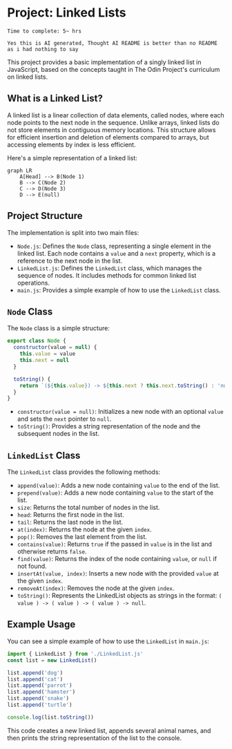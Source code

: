 # Project: Linked Lists

`Time to complete: 5~ hrs`

`Yes this is AI generated, Thought AI README is better than no README as i had nothing to say`

This project provides a basic implementation of a singly linked list in JavaScript, based on the concepts taught in The Odin Project's curriculum on linked lists.

## What is a Linked List?

A linked list is a linear collection of data elements, called nodes, where each node points to the next node in the sequence. Unlike arrays, linked lists do not store elements in contiguous memory locations. This structure allows for efficient insertion and deletion of elements compared to arrays, but accessing elements by index is less efficient.

Here's a simple representation of a linked list:

```mermaid
graph LR
    A[Head] --> B(Node 1)
    B --> C(Node 2)
    C --> D(Node 3)
    D --> E(null)
```

## Project Structure

The implementation is split into two main files:

- `Node.js`: Defines the `Node` class, representing a single element in the linked list. Each node contains a `value` and a `next` property, which is a reference to the next node in the list.
- `LinkedList.js`: Defines the `LinkedList` class, which manages the sequence of nodes. It includes methods for common linked list operations.
- `main.js`: Provides a simple example of how to use the `LinkedList` class.

## `Node` Class

The `Node` class is a simple structure:

```javascript
export class Node {
  constructor(value = null) {
    this.value = value
    this.next = null
  }

  toString() {
    return `(${this.value}) -> ${this.next ? this.next.toString() : 'null'}`
  }
}
```

- `constructor(value = null)`: Initializes a new node with an optional `value` and sets the `next` pointer to `null`.
- `toString()`: Provides a string representation of the node and the subsequent nodes in the list.

## `LinkedList` Class

The `LinkedList` class provides the following methods:

- `append(value)`: Adds a new node containing `value` to the end of the list.
- `prepend(value)`: Adds a new node containing `value` to the start of the list.
- `size`: Returns the total number of nodes in the list.
- `head`: Returns the first node in the list.
- `tail`: Returns the last node in the list.
- `at(index)`: Returns the node at the given `index`.
- `pop()`: Removes the last element from the list.
- `contains(value)`: Returns `true` if the passed in `value` is in the list and otherwise returns `false`.
- `find(value)`: Returns the index of the node containing `value`, or `null` if not found.
- `insertAt(value, index)`: Inserts a new node with the provided `value` at the given `index`.
- `removeAt(index)`: Removes the node at the given `index`.
- `toString()`: Represents the LinkedList objects as strings in the format: `( value ) -> ( value ) -> ( value ) -> null`.

## Example Usage

You can see a simple example of how to use the `LinkedList` in `main.js`:

```javascript
import { LinkedList } from './LinkedList.js'
const list = new LinkedList()

list.append('dog')
list.append('cat')
list.append('parrot')
list.append('hamster')
list.append('snake')
list.append('turtle')

console.log(list.toString())
```

This code creates a new linked list, appends several animal names, and then prints the string representation of the list to the console.
